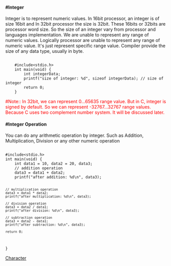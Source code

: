 <h4>#Integer</h4>
<p>Integer is to represent numeric values. In 16bit processor, an integer is of size 16bit and In 32bit processor
the size is 32bit. These 16bits or 32bits are processor word size. So the size of an integer vary from
processor and languages implementation.  We are unable to represent any range of numeric values. Logically 
processor are unable to represent any range of numeric value. It's just represent specific range value.  
Compiler provide the size of any data type, usually in byte.
</p></hr></hr>
<code>
	#include&lt;stdio.h&gt;
	int main(void) {
		int integerData; 
		printf("size of integer: %d", sizeof integerData); // size of integer
		return 0;
	}
</code>
</hr></hr></hr>
<p style="color:red;">#Note:: In 32bit, we can represent 0...65635 range value. But in C, integer is signed by default. So we can 
represent -32767...32767 range values. Because C uses two complement number system. It will be discussed later.</h5></hr></hr>

<h4>#Integer Operation</h4>
<p>You can do any arithmetic operation by integer. Such as Addition, Multiplication, Division or any other numeric operation</p>

<code>
#include&lt;stdio.h&gt;
int main(void) {
	int data1 = 10, data2 = 20, data3;
	// addition operation
	data3 = data1 + data2;
	printf("after addition: %d\n", data3);
	
	// multiplication operation
	data3 = data1 * data2;
	printf("after multiplication: %d\n", data3);
	
	// division operation
	data3 = data2 / data1;
	printf("after division: %d\n", data3);
	
	// subtraction operation
	data3 = data2 - data1;
	printf("after subtraction: %d\n", data3);
	
	return 0;
}
</code></hr></hr>

<a href="#" class="post pull-right btn btn-sm btn-info" id="character">Character <span class="glyphicon glyphicon-forward"></span></a></hr></hr></hr>
